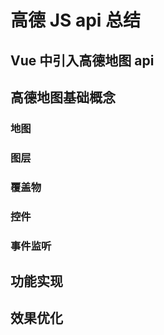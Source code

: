 # 高德 JS api 总结

## Vue 中引入高德地图 api

## 高德地图基础概念

### 地图

### 图层

### 覆盖物

### 控件

### 事件监听

## 功能实现

## 效果优化
